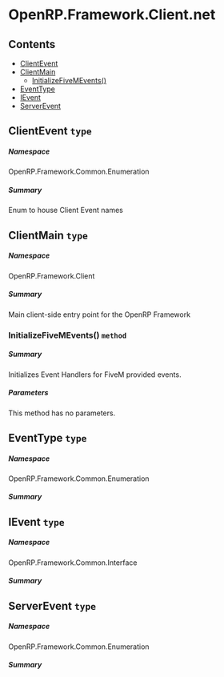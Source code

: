 <a name='assembly'></a>
# OpenRP.Framework.Client.net

## Contents

- [ClientEvent](#T-OpenRP-Framework-Common-Enumeration-ClientEvent 'OpenRP.Framework.Common.Enumeration.ClientEvent')
- [ClientMain](#T-OpenRP-Framework-Client-ClientMain 'OpenRP.Framework.Client.ClientMain')
  - [InitializeFiveMEvents()](#M-OpenRP-Framework-Client-ClientMain-InitializeFiveMEvents 'OpenRP.Framework.Client.ClientMain.InitializeFiveMEvents')
- [EventType](#T-OpenRP-Framework-Common-Enumeration-EventType 'OpenRP.Framework.Common.Enumeration.EventType')
- [IEvent](#T-OpenRP-Framework-Common-Interface-IEvent 'OpenRP.Framework.Common.Interface.IEvent')
- [ServerEvent](#T-OpenRP-Framework-Common-Enumeration-ServerEvent 'OpenRP.Framework.Common.Enumeration.ServerEvent')

<a name='T-OpenRP-Framework-Common-Enumeration-ClientEvent'></a>
## ClientEvent `type`

##### Namespace

OpenRP.Framework.Common.Enumeration

##### Summary

Enum to house Client Event names

<a name='T-OpenRP-Framework-Client-ClientMain'></a>
## ClientMain `type`

##### Namespace

OpenRP.Framework.Client

##### Summary

Main client-side entry point for the OpenRP Framework

<a name='M-OpenRP-Framework-Client-ClientMain-InitializeFiveMEvents'></a>
### InitializeFiveMEvents() `method`

##### Summary

Initializes Event Handlers for FiveM provided events.

##### Parameters

This method has no parameters.

<a name='T-OpenRP-Framework-Common-Enumeration-EventType'></a>
## EventType `type`

##### Namespace

OpenRP.Framework.Common.Enumeration

##### Summary



<a name='T-OpenRP-Framework-Common-Interface-IEvent'></a>
## IEvent `type`

##### Namespace

OpenRP.Framework.Common.Interface

##### Summary



<a name='T-OpenRP-Framework-Common-Enumeration-ServerEvent'></a>
## ServerEvent `type`

##### Namespace

OpenRP.Framework.Common.Enumeration

##### Summary


